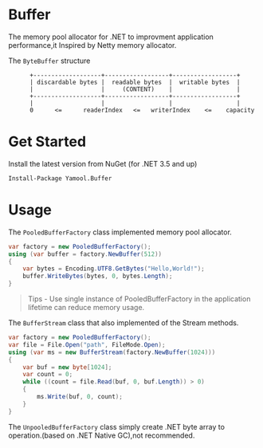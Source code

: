 Buffer
====
The memory pool allocator for .NET to improvment application performance,it Inspired by Netty memory allocator.

The `ByteBuffer` structure

```
      +-------------------+------------------+------------------+
      | discardable bytes |  readable bytes  |  writable bytes  |
      |                   |     (CONTENT)    |                  |
      +-------------------+------------------+------------------+
      |                   |                  |                  |
      0      <=      readerIndex   <=   writerIndex    <=    capacity
```

Get Started
===
Install the latest version from NuGet (for .NET 3.5 and up)

```
Install-Package Yamool.Buffer
```

Usage
===
The `PooledBufferFactory` class implemented memory pool allocator.

```c#
var factory = new PooledBufferFactory();
using (var buffer = factory.NewBuffer(512))
{
    var bytes = Encoding.UTF8.GetBytes("Hello,World!");
    buffer.WriteBytes(bytes, 0, bytes.Length);
}
```
>Tips - Use single instance of PooledBufferFactory in the application lifetime can reduce memory usage.

The `BufferStream` class that also implemented of the Stream methods.
 
```c#
var factory = new PooledBufferFactory();          
var file = File.Open("path", FileMode.Open);
using (var ms = new BufferStream(factory.NewBuffer(1024)))
{
    var buf = new byte[1024];
    var count = 0;
    while ((count = file.Read(buf, 0, buf.Length)) > 0)
    {
        ms.Write(buf, 0, count);
    }
}
```

The `UnpooledBufferFactory` class simply create .NET byte array to operation.(based on .NET Native GC),not recommended.